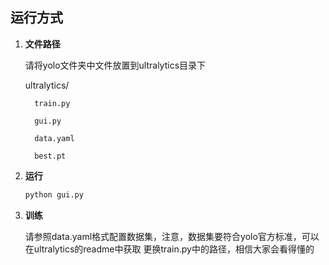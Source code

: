 ## 运行方式
1. **文件路径**
   
   请将yolo文件夹中文件放置到ultralytics目录下
   
   ultralytics/

         train.py
   
         gui.py
   
         data.yaml
   
         best.pt
3. **运行**
   
   ```bash
   python gui.py
5. **训练**
   
     请参照data.yaml格式配置数据集，注意，数据集要符合yolo官方标准，可以在ultralytics的readme中获取
     更换train.py中的路径，相信大家会看得懂的
